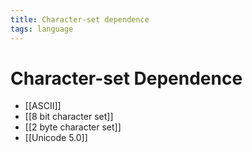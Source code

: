 ```yaml
---
title: Character-set dependence
tags: language
---
```


# Character-set Dependence
- [[ASCII]]
- [[8 bit character set]]
- [[2 byte character set]]
- [[Unicode 5.0]]
















